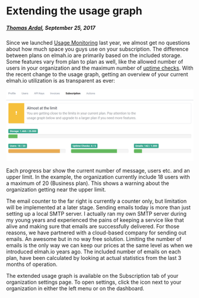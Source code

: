 # Extending the usage graph

##### [Thomas Ardal](http://elmah.io/about/), September 25, 2017

Since we launched [Usage Monitoring](https://blog.elmah.io/usage-monitoring/) last year, we almost get no questions about how much space you guys use on your subscription. The difference between plans on elmah.io are primarily based on the included storage. Some features vary from plan to plan as well, like the allowed number of users in your organization and the maximum number of [uptime checks](https://elmah.io/features/uptimemonitoring/). With the recent change to the usage graph, getting an overview of your current elmah.io utilization is as transparent as ever:

![Extended Usage Graph](images/usage_graph_extended.png)

Each progress bar show the current number of message, users etc. and an upper limit. In the example, the organization currently include 18 users with a maximum of 20 (Business plan). This shows a warning about the organization getting near the upper limit.

The email counter to the far right is currently a counter only, but limitation will be implemented at a later stage. Sending emails today is more than just setting up a local SMTP server. I actually ran my own SMTP server during my young years and experienced the pains of keeping a service like that alive and making sure that emails are successfully delivered. For those reasons, we have partnered with a cloud-based company for sending out emails. An awesome but in no way free solution. Limiting the number of emails is the only way we can keep our prices at the same level as when we introduced elmah.io years ago. The included number of emails on each plan, have been calculated by looking at actual statistics from the last 3 months of operation.

The extended usage graph is available on the Subscription tab of your organization settings page. To open settings, click the <span class="fa fa-cogs"></span> icon next to your organization in either the left menu or on the dashboard.